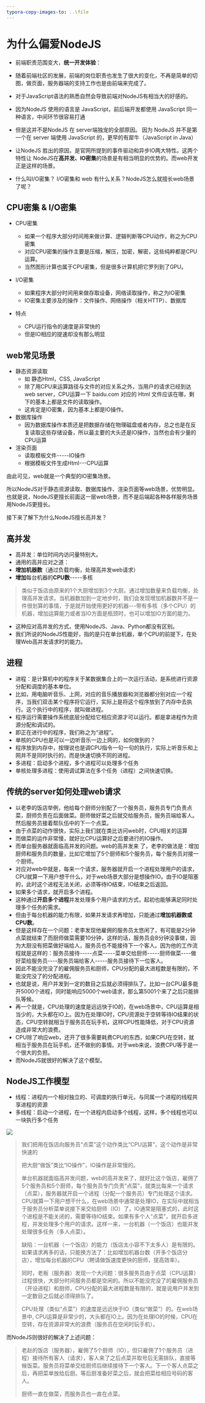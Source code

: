 ```yaml
---
typora-copy-images-to: ..\file
---
```


# 为什么偏爱NodeJS

- 前端职责范围变大，**统一开发体验**：

- 随着前端社区的发展，前端的岗位职责也发生了很大的变化，不再是简单的切图，做页面，服务器端的支持工作也是由前端来完成了。

- 对于JavaScript语法的熟悉自然会导致前端对NodeJS有相当大的好感的。

- 因为NodeJS 使用的语言是 JavaScript，前后端开发都使用 JavaScript 同一种语言，中间环节很容易打通

- 但是这并不是NodeJS 在 server端独宠的全部原因。 因为 NodeJS 并不是第一个在 server 端使用 JavaScript 的，更早的有犀牛（JavaScript in Java）

- 让NodeJS 胜出的原因，是官网所提到的事件驱动和异步IO两大特性。这两个特性让 NodeJS在**高并发、IO密集**的场景是有相当明显的优势的。而web开发正是这样的场景。

- 什么叫I/O密集？ I/O密集和 web 有什么关系？NodeJS怎么就擅长web场景了呢？

  

## CPU密集  &  I/O密集

- CPU密集

    - 如果一个程序大部分时间用来做计算、逻辑判断等CPU动作，称之为CPU密集
    - 对应CPU密集的操作主要是压缩，解压，加密，解密，这些纯粹都是CPU运算。
    - 当然图形计算也属于CPU密集，但是很多计算机把它罗列到了GPU。

- I/O密集

    - 如果程序大部分时间用来做存取设备，网络读取操作，称之为IO密集
    - IO密集主要涉及的操作：文件操作、网络操作（相关HTTP）、数据库

- 特点

    - CPU运行指令的速度是非常快的
    - 但是IO相应的提速却没有那么明显

  

## web常见场景

- 静态资源读取
    - 如 静态Html，CSS, JavaScript
    - 除了用CPU来运算路径与文件的对应关系之外，当用户的请求已经到达web server，CPU运算一下 baidu.com 对应的 Html 文件应该在哪，剩下的基本上都是文件的读取操作。
    - 这肯定是IO密集，因为基本上都是IO操作。
- 数据库操作
    - 因为数据库操作本质还是把数据存储在物理磁盘或者内存，总之也是在反复读取这些存储设备，所以最主要的大头还是IO操作，当然也会有少量的CPU运算
- 渲染页面
    - 读取模板文件-----IO操作
    - 根据模板文件生成Html---CPU运算

由此可见，web就是一个典型的IO密集场景。

所以NodeJS对于静态资源读取、数据库操作、渲染页面等web场景，优势明显。也就是说，NodeJS更擅长前面这一层web场景，而不是后端起各种各样服务场景用NodeJS更擅长。

接下来了解下为什么NodeJS擅长高并发？



## 高并发

- 高并发：单位时间内访问量特别大。
- 通用的高并应对之道：
- **增加机器数**（通过负载均衡，处理高并发web请求）
- **增加**每台机器的**CPU数**-----多核

> 类似于饭店由原来的1个大厨增加到3个大厨。通过增加数量来负载均衡，处理高并发请求。当机器数加到一定地步时，我们会发现增加机器数并不是一件很划算的事情，于是就开始使用更好的机器---带有多核（多个CPU）的机器，增加运算能力或者当IO方面是瓶颈时，也可以增加IO方面的能力。
>

- 这种应对高并发的方式，使用NodeJS、Java、Python都没有区别。
- 我们所说的NodeJS性能好，指的是只在单台机器，单个CPU的前提下，在处理Web高并发请求时的能力。



## 进程

- 进程：是计算机中的程序关于某数据集合上的一次运行活动，是系统进行资源分配和调度的基本单位。
- 比如，用电脑听音乐、上网，对应的音乐播放器和浏览器都分别对应一个程序，当我们双击某个程序将它运行，实际上是将这个程序放到了内存中去执行。这个执行中的程序，就叫做进程。
- 程序运行需要操作系统底层分配给它相应资源才可以运行。都是拿进程作为资源分配和调试的。
- 即正在进行中的程序，我们称之为“进程”。
- 单核的CPU也是可以一边听音乐一边上网的，如何做到的？
- 程序放到内存中，按理说也是调CPU指令一句一句的执行，实际上听音乐和上网并不是同时执行的，而是快速切换不同的进程。
- 多进程：启动多个进程，多个进程可以处理多个任务
- 单核处理多进程：使用调试算法在多个任务（进程）之间快速切换。



## 传统的server如何处理web请求

- 以老李的饭店举例，他给每个厨师分别配了一个服务员，服务员专门负责点菜，厨师负责在后面做菜。厨师做好菜之后就交给服务员，服务员端给客人。然后服务员接着帮队伍中的下一个点菜。
- 由于点菜的动作很快，实际上我们就在类比访问web时，CPU相关的运算
- 而做菜的运作非常慢，就好比CPU运算好之后要进行的IO操作。
- 而单台服务器就面临高并发的问题。web的高并发来 了，老李的做法是：增加厨师和服务员的数量，比如它增加了5个厨师和5个服务员，每个服务员对接一个厨师。
- 对应对web中就是，每来一个请求，服务器就开启一个进程处理用户的请求，CPU就算一下用户想干什么，对于web场景大部分是想操作IO。由于IO是阻塞的，此时这个进程无法关闭，必须等待IO结束，IO结束之后返回。
- 如果多个请求，就开启多个进程。
- 这种通过**开启多个进程**并发处理多个用户请求的方式，起初也能够满足同时处理多个任务的需求。
- 但由于每台机器的能力有限，如果并发请求再增加，只能通过**增加机器数或CPU数**。
- 但是这样存在一个问题：老李发现他雇佣的服务员太悠闲了，有可能是2分钟点菜就结束了而厨师做菜需要10分钟，这样的话，服务员会8分钟没事做，因为大厨没有把菜做好端给人，服务员也不能接待下一个客人。因为他的工作流程就是这样的：服务员接待-----点菜-----菜单交给厨师-----厨师做菜----做好菜给服务员----服务员端给客人-----服务员接待下一位客人。
- 因此不能没完没了的雇佣服务员和厨师，CPU分配的最大进程数是有限的，不能没完没了的分配进程。
- 也就是说，用户并发到一定的数目之后就必须得排队了。比如一台CPU最多能开5000个进程，同时能响应5000个web请求，那么第5001个来了之后只能排队等候。
- 再一个就是，CPU处理的速度是远远快于IO的，在web场景中，CPU运算是相当少的，大头都在IO上。因为在处理IO时，CPU资源处于空转等待IO结果的状态，CPU空转就相当于服务员在玩手机，这样CPU性能降低，对于CPU资源造成非常大的浪费。
- CPU除了响应web，还开了很多需要耗费CPU的东西，如果CPU在空转，就相当于服务员在玩手机，还不做别的事情。对于web来说，浪费CPU等于是一个很大的负担。
- 而NodeJS就很好的解决了这个模型。





## NodeJS工作模型

- 线程：进程内一个相对独立的、可调度的执行单元，与同属一个进程的线程共享进程的资源
- 多线程：启动一个进程，在一个进程内启动多个线程，这样，多个线程也可以一块执行多个任务

![](https://github.com/yiqunkeke/node/blob/master/2.%20Node.js%E5%85%A5%E9%97%A8%E5%88%B0%E4%BC%81%E4%B8%9AWeb%E5%BC%80%E5%8F%91%E4%B8%AD%E7%9A%84%E5%BA%94%E7%94%A8/file/nodejs-model.jpg)

> 我们把用在饭店向服务员“点菜”这个动作类比“CPU运算”，这个动作是非常快速的
>
> 把大厨“做饭”类比“IO操作”，IO操作是非常慢的。
>
> 单台机器就面临高并发问题，web的高并发来了，就好比这个饭店，雇佣了5个服务员和5个厨师，每个服务员专门负责“点菜”，就类比每来一个请求（点菜），服务器就开启一个进程（分配一个服务员）专门处理这个请求。CPU就算一下用户想干什么，在web场景中通常是处理IO，在实际中就相当于服务员分析菜单说接下来交给厨师（IO）了。IO通常是阻塞式的，此时这个进程是不能关闭的，需要等待IO结束。如果有多个人“点菜”，就开启多进程，并发处理多个用户的请求。这样一来，一台机器（一个饭店）也能并发处理很多任务（多人点菜）。
>
> 缺陷：一台机器（一个饭店）的能力（饭店太小容不下太多人）是有限的。如果请求再多的话，只能换方法了：比如增加机器台数（开多个饭店分店），增加每台机器的CPU（聘请做饭速度更快的厨师，提高效率）。
>
> 同时，老板（服务器）发现一个大问题：很多服务员由于点菜（CPU运算）过程很快，大部分时间服务员都是空闲的。所以不能没完没了的雇佣服务员（开设进程）和厨师，CPU分配的最大进程数是有限的，就是说用户并发到一定数目之后就必须得排队了。
>
> CPU处理（类似“点菜”）的速度是远远快于IO（类似“做菜”）的。在web场景中, CPU运算是非常少的，大头都在IO上。因为在处理IO的时候，CPU在空转，存在资源非常大的浪费（服务员在空闲时玩手机）。

而NodeJS则很好的解决了上述问题：

> 老赵的饭店（服务器），雇佣了5个厨师（IO），但只雇佣了1个服务员（进程）接待所有客人（请求），客人来了之后点菜并取号后无需排队，直接等候饭菜。服务员将菜单交给厨师后继续接待下一个客人。下一个客人点菜之后，再把菜单放给后厨。等后厨准备好菜之后，就会把菜给相应号码的客人。
>
> 厨师一直在做菜，而服务员也一直在点菜。
















